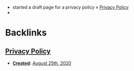 - started a draft page for a privacy policy » [Privacy Policy](<Privacy Policy.md>)
- 

# Backlinks
## [Privacy Policy](<Privacy Policy.md>)
- **[Created](<Created.md>):** [August 25th, 2020](<August 25th, 2020.md>)

